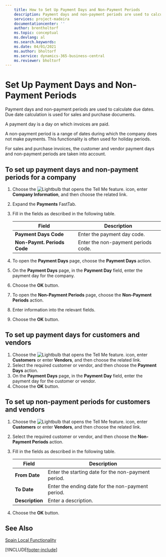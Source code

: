 ```yaml
---
    title: How to Set Up Payment Days and Non-Payment Periods
    description: Payment days and non-payment periods are used to calculate due dates. Due date calculation is used for sales and purchase documents.
    services: project-madeira 
    documentationcenter: ''
    author: brentholtorf
    ms.topic: conceptual
    ms.devlang: al
    ms.search.keywords:
    ms.date: 04/01/2021
    ms.author: bholtorf
    ms.service: dynamics-365-business-central
    ms.reviewer: bholtorf
---
```

# Set Up Payment Days and Non-Payment Periods
Payment days and non-payment periods are used to calculate due dates. Due date calculation is used for sales and purchase documents.  

A payment day is a day on which invoices are paid.  

A non-payment period is a range of dates during which the company does not make payments. This functionality is often used for holiday periods.  

For sales and purchase invoices, the customer and vendor payment days and non-payment periods are taken into account.  

## To set up payment days and non-payment periods for a company  

1.  Choose the ![Lightbulb that opens the Tell Me feature.](../../media/ui-search/search_small.png "Tell me what you want to do") icon, enter **Company Information**, and then choose the related link.  
2.  Expand the **Payments** FastTab.  
3.  Fill in the fields as described in the following table.  

    |Field|Description|  
    |---------------------------------|---------------------------------------|  
    |**Payment Days Code**|Enter the payment day code.|  
    |**Non-Paymt. Periods Code**|Enter the non-payment periods code.|  

4.  To open the **Payment Days** page, choose the **Payment Days** action.  
5.  On the **Payment Days** page, in the **Payment Day** field, enter the payment day for the company.  
6.  Choose the **OK** button.  
7.  To open the **Non-Payment Periods** page, choose the **Non-Payment Periods** action.  
8.  Enter information into the relevant fields.  
9. Choose the **OK** button.  

## To set up payment days for customers and vendors  

1.  Choose the ![Lightbulb that opens the Tell Me feature.](../../media/ui-search/search_small.png "Tell me what you want to do") icon, enter **Customers** or enter **Vendors**, and then choose the related link.  
2.  Select the required customer or vendor, and then choose the **Payment Days** action.  
3.  On the **Payment Days** page, in the **Payment Day** field, enter the payment day for the customer or vendor.  
4.  Choose the **OK** button.  

## To set up non-payment periods for customers and vendors  

1.  Choose the ![Lightbulb that opens the Tell Me feature.](../../media/ui-search/search_small.png "Tell me what you want to do") icon, enter **Customers** or enter **Vendors**, and then choose the related link.  
2.  Select the required customer or vendor, and then choose the **Non-Payment Periods** action.  
3.  Fill in the fields as described in the following table.  

    |Field|Description|  
    |---------------------------------|---------------------------------------|  
    |**From Date**|Enter the starting date for the non-payment period.|  
    |**To Date**|Enter the ending date for the non-payment period.|  
    |**Description**|Enter a description.|  

4.  Choose the **OK** button.  

## See Also  
 [Spain Local Functionality](spain-local-functionality.md)


[!INCLUDE[footer-include](../../includes/footer-banner.md)]